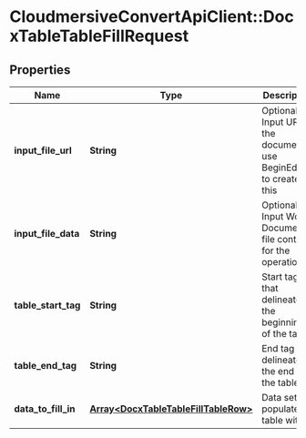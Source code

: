 # CloudmersiveConvertApiClient::DocxTableTableFillRequest

## Properties
Name | Type | Description | Notes
------------ | ------------- | ------------- | -------------
**input_file_url** | **String** | Optional; Input URL of the document; use BeginEditing to create this | [optional] 
**input_file_data** | **String** | Optional; Input Word Document file content for the operation | [optional] 
**table_start_tag** | **String** | Start tag that delineates the beginning of the table | [optional] 
**table_end_tag** | **String** | End tag that delineates the end of the table | [optional] 
**data_to_fill_in** | [**Array&lt;DocxTableTableFillTableRow&gt;**](DocxTableTableFillTableRow.md) | Data set to populate the table with | [optional] 


